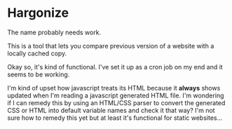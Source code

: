 # Hargonize

The name probably needs work.

This is a tool that lets you compare previous version of a website with a locally cached copy.

Okay so, it's kind of functional. I've set it up as a cron job on my end and it seems to be working. 

I'm kind of upset how javascript treats its HTML because it __always__ shows updated when I'm reading a javascript generated HTML file. I'm wondering if I can remedy this by using an HTML/CSS parser to convert the generated CSS or HTML into default variable names and check it that way? I'm not sure how to remedy this yet but at least it's functional for static websites...


